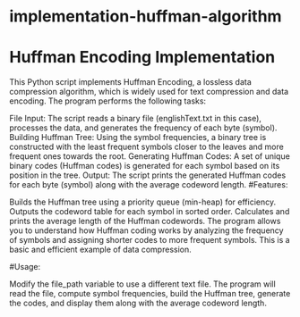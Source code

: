 # implementation-huffman-algorithm

# Huffman Encoding Implementation
This Python script implements Huffman Encoding, a lossless data compression algorithm, which is widely used for text compression and data encoding. The program performs the following tasks:

File Input: The script reads a binary file (englishText.txt in this case), processes the data, and generates the frequency of each byte (symbol).
Building Huffman Tree: Using the symbol frequencies, a binary tree is constructed with the least frequent symbols closer to the leaves and more frequent ones towards the root.
Generating Huffman Codes: A set of unique binary codes (Huffman codes) is generated for each symbol based on its position in the tree.
Output: The script prints the generated Huffman codes for each byte (symbol) along with the average codeword length.
#Features:

Builds the Huffman tree using a priority queue (min-heap) for efficiency.
Outputs the codeword table for each symbol in sorted order.
Calculates and prints the average length of the Huffman codewords.
The program allows you to understand how Huffman coding works by analyzing the frequency of symbols and assigning shorter codes to more frequent symbols. This is a basic and efficient example of data compression.

#Usage:

Modify the file_path variable to use a different text file.
The program will read the file, compute symbol frequencies, build the Huffman tree, generate the codes, and display them along with the average codeword length.
